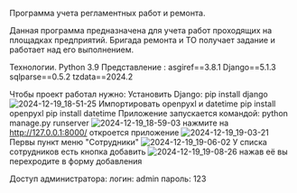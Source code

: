 Программа учета регламентных работ и ремонта.

Данная программа предназначена для учета работ проходящих на площадках предприятий. Бригада ремонта и ТО получает задание и работает над его выполнением.

Технологии.
Python 3.9
Представление :
asgiref==3.8.1
Django==5.1.3
sqlparse==0.5.2
tzdata==2024.2

Чтобы проект работал нужно:
Установить Django: pip install django
![2024-12-19_18-51-25](https://github.com/user-attachments/assets/022b7ad7-3653-4ce1-bc98-60495474e5d2)
Импортировать openpyxl и datetime
pip install openpyxl
pip install datetime
Приложение запускается командой:
python manage.py runserver
![2024-12-19_18-59-03](https://github.com/user-attachments/assets/5de6a580-8769-43ef-9337-f521dc2d7163)
нажмите на  http://127.0.0.1:8000/ 
откроется приложение
![2024-12-19_19-03-21](https://github.com/user-attachments/assets/ff5982f6-434b-4517-8f36-c34b3721366f)
Первы пункт меню "Сотрудники"
![2024-12-19_19-06-02](https://github.com/user-attachments/assets/9c503b1d-ffa4-4120-a3c0-81aed664fecd)
У списка сотрудников есть кнопка добавить ![2024-12-19_19-08-26](https://github.com/user-attachments/assets/6935b455-113c-43ee-9ba4-b5eb45f75976)
 нажав её вы перехродите в форму добавления


Доступ администратора:
логин: admin
пароль: 123
